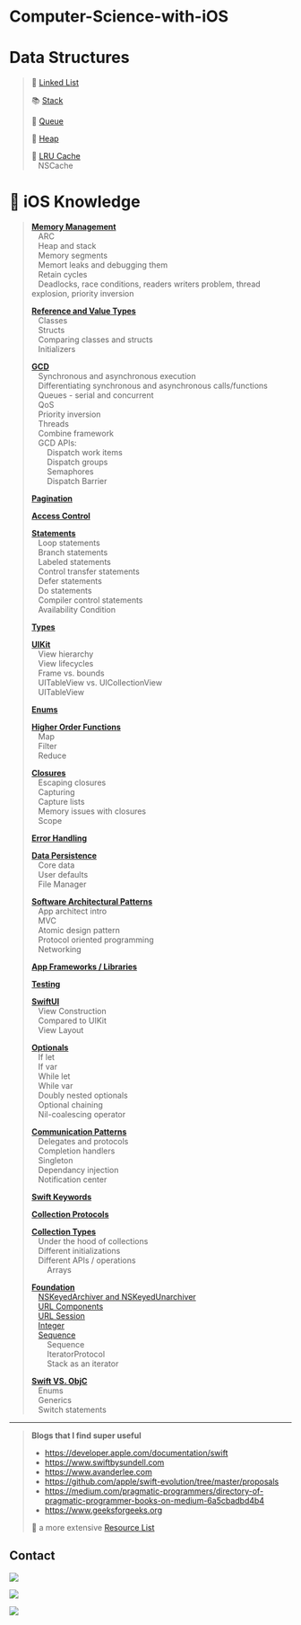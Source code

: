# Computer-Science-with-iOS

# Data Structures

> :link: [Linked List](https://github.com/RinniSwift/Computer-Science-with-iOS/blob/main/linkedlist.md)
>
> :books: [Stack](https://github.com/RinniSwift/Computer-Science-with-iOS/blob/main/stack.md)
>
> :couple: [Queue](https://github.com/RinniSwift/Computer-Science-with-iOS/blob/main/queue.md)
>
> :signal_strength: [Heap](https://github.com/RinniSwift/Computer-Science-with-iOS/blob/main/heap.md)
>
> :file_folder: [LRU Cache](https://github.com/RinniSwift/Computer-Science-with-iOS/blob/main/lruCache.md)\
> &nbsp;&nbsp;&nbsp;NSCache


# :iphone: iOS Knowledge

> **[Memory Management](https://github.com/RinniSwift/Computer-Science-with-iOS/blob/main/memoryManagement.md)**\
> &nbsp;&nbsp;&nbsp;ARC\
> &nbsp;&nbsp;&nbsp;Heap and stack\
> &nbsp;&nbsp;&nbsp;Memory segments\
> &nbsp;&nbsp;&nbsp;Memort leaks and debugging them\
> &nbsp;&nbsp;&nbsp;Retain cycles\
> &nbsp;&nbsp;&nbsp;Deadlocks, race conditions, readers writers problem, thread explosion, priority inversion
>
> **[Reference and Value Types](https://github.com/RinniSwift/Computer-Science-with-iOS/blob/main/referenceAndValueTypes.md)**\
> &nbsp;&nbsp;&nbsp;Classes\
> &nbsp;&nbsp;&nbsp;Structs\
> &nbsp;&nbsp;&nbsp;Comparing classes and structs\
> &nbsp;&nbsp;&nbsp;Initializers
>
> **[GCD](https://github.com/RinniSwift/Computer-Science-with-iOS/blob/main/gcd.md)**\
> &nbsp;&nbsp;&nbsp;Synchronous and asynchronous execution\
> &nbsp;&nbsp;&nbsp;Differentiating synchronous and asynchronous calls/functions\
> &nbsp;&nbsp;&nbsp;Queues - serial and concurrent\
> &nbsp;&nbsp;&nbsp;QoS\
> &nbsp;&nbsp;&nbsp;Priority inversion\
> &nbsp;&nbsp;&nbsp;Threads\
> &nbsp;&nbsp;&nbsp;Combine framework\
> &nbsp;&nbsp;&nbsp;GCD APIs:\
> &nbsp;&nbsp;&nbsp;&nbsp;&nbsp;&nbsp;&nbsp;Dispatch work items\
> &nbsp;&nbsp;&nbsp;&nbsp;&nbsp;&nbsp;&nbsp;Dispatch groups\
> &nbsp;&nbsp;&nbsp;&nbsp;&nbsp;&nbsp;&nbsp;Semaphores\
> &nbsp;&nbsp;&nbsp;&nbsp;&nbsp;&nbsp;&nbsp;Dispatch Barrier
>
> **[Pagination](https://github.com/RinniSwift/Computer-Science-with-iOS/blob/main/pagination.md)**
>
> **[Access Control](https://github.com/RinniSwift/Computer-Science-with-iOS/blob/main/accessControl.md)**
>
> **[Statements](https://github.com/RinniSwift/Computer-Science-with-iOS/blob/main/statements.md)**\
> &nbsp;&nbsp;&nbsp;Loop statements\
> &nbsp;&nbsp;&nbsp;Branch statements\
> &nbsp;&nbsp;&nbsp;Labeled statements\
> &nbsp;&nbsp;&nbsp;Control transfer statements\
> &nbsp;&nbsp;&nbsp;Defer statements\
> &nbsp;&nbsp;&nbsp;Do statements\
> &nbsp;&nbsp;&nbsp;Compiler control statements\
> &nbsp;&nbsp;&nbsp;Availability Condition
>
> **[Types](https://github.com/RinniSwift/Computer-Science-with-iOS/blob/main/types.md)**
>
> **[UIKit](https://github.com/RinniSwift/Computer-Science-with-iOS/blob/main/ui.md)**\
> &nbsp;&nbsp;&nbsp;View hierarchy\
> &nbsp;&nbsp;&nbsp;View lifecycles\
> &nbsp;&nbsp;&nbsp;Frame vs. bounds\
> &nbsp;&nbsp;&nbsp;UITableView vs. UICollectionView\
> &nbsp;&nbsp;&nbsp;UITableView
>
> **[Enums](https://github.com/RinniSwift/Computer-Science-with-iOS/blob/main/enums.md)**
>
> **[Higher Order Functions](https://github.com/RinniSwift/Computer-Science-with-iOS/blob/main/higherOrderFunctions.md)**\
> &nbsp;&nbsp;&nbsp;Map\
> &nbsp;&nbsp;&nbsp;Filter\
> &nbsp;&nbsp;&nbsp;Reduce
>
> **[Closures](https://github.com/RinniSwift/Computer-Science-with-iOS/blob/main/closures.md)**\
> &nbsp;&nbsp;&nbsp;Escaping closures\
> &nbsp;&nbsp;&nbsp;Capturing\
> &nbsp;&nbsp;&nbsp;Capture lists\
> &nbsp;&nbsp;&nbsp;Memory issues with closures\
> &nbsp;&nbsp;&nbsp;Scope
>
> **[Error Handling](https://github.com/RinniSwift/Computer-Science-with-iOS/blob/main/errorHandling.md)**
>
> **[Data Persistence](https://github.com/RinniSwift/Computer-Science-with-iOS/blob/main/dataPersistence.md)**\
> &nbsp;&nbsp;&nbsp;Core data\
> &nbsp;&nbsp;&nbsp;User defaults\
> &nbsp;&nbsp;&nbsp;File Manager
>
> **[Software Architectural Patterns](https://github.com/RinniSwift/Computer-Science-with-iOS/blob/main/softwareArchitectPatterns.md)**\
> &nbsp;&nbsp;&nbsp;App architect intro\
> &nbsp;&nbsp;&nbsp;MVC\
> &nbsp;&nbsp;&nbsp;Atomic design pattern\
> &nbsp;&nbsp;&nbsp;Protocol oriented programming\
> &nbsp;&nbsp;&nbsp;Networking
>
> **[App Frameworks / Libraries](https://github.com/RinniSwift/Computer-Science-with-iOS/blob/main/frameworks.md)**
>
> **[Testing](https://github.com/RinniSwift/Computer-Science-with-iOS/blob/main/testing.md)**
> 
> **[SwiftUI](https://github.com/RinniSwift/Computer-Science-with-iOS/blob/main/swiftUI.md)**\
> &nbsp;&nbsp;&nbsp;View Construction\
> &nbsp;&nbsp;&nbsp;Compared to UIKit\
> &nbsp;&nbsp;&nbsp;View Layout
>
> **[Optionals](https://github.com/RinniSwift/Computer-Science-with-iOS/blob/main/optionals.md)**\
> &nbsp;&nbsp;&nbsp;If let\
> &nbsp;&nbsp;&nbsp;If var\
> &nbsp;&nbsp;&nbsp;While let\
> &nbsp;&nbsp;&nbsp;While var\
> &nbsp;&nbsp;&nbsp;Doubly nested optionals\
> &nbsp;&nbsp;&nbsp;Optional chaining\
> &nbsp;&nbsp;&nbsp;Nil-coalescing operator
>
> **[Communication Patterns](https://github.com/RinniSwift/Computer-Science-with-iOS/blob/main/communicationPatterns.md)**\
> &nbsp;&nbsp;&nbsp;Delegates and protocols\
> &nbsp;&nbsp;&nbsp;Completion handlers\
> &nbsp;&nbsp;&nbsp;Singleton\
> &nbsp;&nbsp;&nbsp;Dependancy injection\
> &nbsp;&nbsp;&nbsp;Notification center
>
> **[Swift Keywords](https://github.com/RinniSwift/Computer-Science-with-iOS/blob/main/swiftKeywords.md)**
>
> **[Collection Protocols](https://github.com/RinniSwift/Computer-Science-with-iOS/blob/main/collectionProtocols.md)**
>
> **[Collection Types](https://github.com/RinniSwift/Computer-Science-with-iOS/blob/main/collections.md)**\
> &nbsp;&nbsp;&nbsp;Under the hood of collections\
> &nbsp;&nbsp;&nbsp;Different initializations\
> &nbsp;&nbsp;&nbsp;Different APIs / operations\
> &nbsp;&nbsp;&nbsp;&nbsp;&nbsp;&nbsp;&nbsp;Arrays
>
> **[Foundation](https://github.com/RinniSwift/Computer-Science-with-iOS/blob/main/foundation.md)**\
> &nbsp;&nbsp;&nbsp;[NSKeyedArchiver and NSKeyedUnarchiver](https://github.com/RinniSwift/Computer-Science-with-iOS/blob/main/archiver.md)\
> &nbsp;&nbsp;&nbsp;[URL Components](https://github.com/RinniSwift/Computer-Science-with-iOS/blob/main/urlComponents.md)\
> &nbsp;&nbsp;&nbsp;[URL Session](https://github.com/RinniSwift/Computer-Science-with-iOS/blob/main/urlSession.md)\
> &nbsp;&nbsp;&nbsp;[Integer](https://github.com/RinniSwift/Computer-Science-with-iOS/blob/main/integer.md)\
> &nbsp;&nbsp;&nbsp;[Sequence](https://github.com/RinniSwift/Computer-Science-with-iOS/blob/main/sequence.md)\
> &nbsp;&nbsp;&nbsp;&nbsp;&nbsp;&nbsp;&nbsp;Sequence\
> &nbsp;&nbsp;&nbsp;&nbsp;&nbsp;&nbsp;&nbsp;IteratorProtocol\
> &nbsp;&nbsp;&nbsp;&nbsp;&nbsp;&nbsp;&nbsp;Stack as an iterator
> 
> **[Swift VS. ObjC](https://github.com/RinniSwift/Computer-Science-with-iOS/blob/main/swiftvsObc.md)**\
> &nbsp;&nbsp;&nbsp;Enums\
> &nbsp;&nbsp;&nbsp;Generics\
> &nbsp;&nbsp;&nbsp;Switch statements

---

> **Blogs that I find super useful**
> - https://developer.apple.com/documentation/swift
> - https://www.swiftbysundell.com
> - https://www.avanderlee.com
> - https://github.com/apple/swift-evolution/tree/master/proposals
> - https://medium.com/pragmatic-programmers/directory-of-pragmatic-programmer-books-on-medium-6a5cbadbd4b4
> - https://www.geeksforgeeks.org
> 
> :paperclip: a more extensive [Resource List](https://github.com/RinniSwift/Computer-Science-with-iOS/blob/main/resources.md)

## Contact

<p align="left">
<a href="https://www.linkedin.com/in/rinni-swift/">
<img src="https://img.shields.io/badge/LinkedIn-blue?style=social&logo=LinkedIn&labelColor=0077B5">
</a>
</p>

<p align="left">
<a href="https://github.com/RinniSwift">
<img src="https://img.shields.io/badge/GitHub-blue?style=social&logo=GitHub&labelColor=black">
</a>
</p>

<p align="left">
<a href="https://medium.com/@rinradaswift">
<img src="https://img.shields.io/badge/Medium-blue?style=social&logo=Medium&labelColor=black">
</a>
</p>
